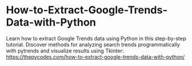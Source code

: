 # How-to-Extract-Google-Trends-Data-with-Python
Learn how to extract Google Trends data using Python in this step-by-step tutorial. Discover methods for analyzing search trends programmatically with pytrends and visualize results using Tkinter:
https://thepycodes.com/how-to-extract-google-trends-data-with-python/
